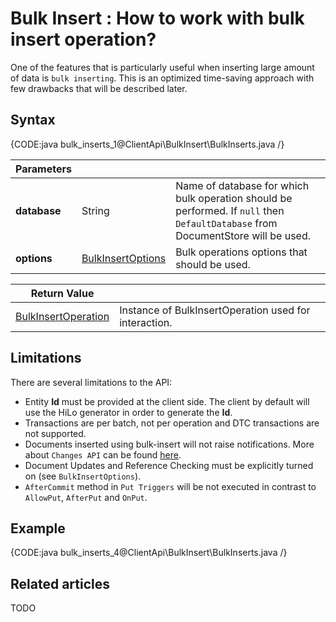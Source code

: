# Bulk Insert : How to work with bulk insert operation?

One of the features that is particularly useful when inserting large amount of data is `bulk inserting`. This is an optimized time-saving approach with few drawbacks that will be described later.

## Syntax

{CODE:java bulk_inserts_1@ClientApi\BulkInsert\BulkInserts.java /}

| Parameters | | |
| ------------- | ------------- | ----- |
| **database** | String | Name of database for which bulk operation should be performed. If `null` then `DefaultDatabase` from DocumentStore will be used. |
| **options** | [BulkInsertOptions](../../glossary/bulk-insert-options) | Bulk operations options that should be used. |

| Return Value | |
| ------------- | ----- |
| [BulkInsertOperation](../../glossary/bulk-insert-operation) | Instance of BulkInsertOperation used for interaction. |

## Limitations

There are several limitations to the API:

* Entity **Id** must be provided at the client side. The client by default will use the HiLo generator in order to generate the **Id**.
* Transactions are per batch, not per operation and DTC transactions are not supported.
* Documents inserted using bulk-insert will not raise notifications. More about `Changes API` can be found [here](../changes-api).
* Document Updates and Reference Checking must be explicitly turned on (see `BulkInsertOptions`).
* `AfterCommit` method in `Put Triggers` will be not executed in contrast to `AllowPut`, `AfterPut` and `OnPut`.

## Example

{CODE:java bulk_inserts_4@ClientApi\BulkInsert\BulkInserts.java /}

## Related articles

TODO
